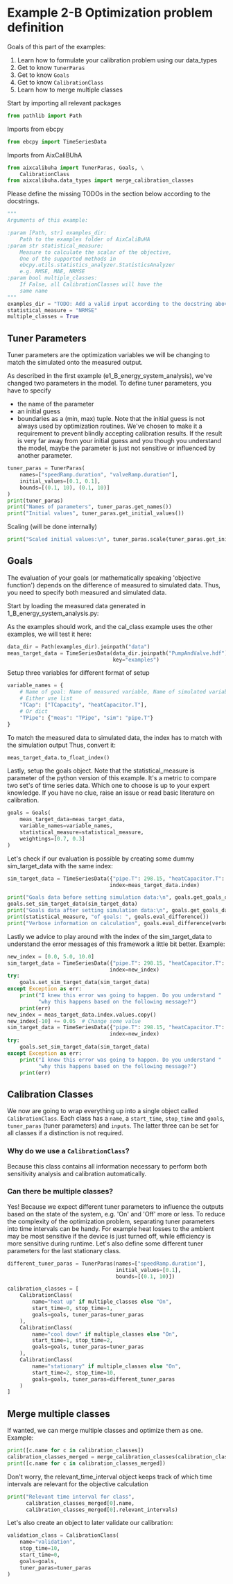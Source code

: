 
# Example 2-B Optimization problem definition

Goals of this part of the examples:
1. Learn how to formulate your calibration problem using our data_types
2. Get to know `TunerParas`
3. Get to know `Goals`
4. Get to know `CalibrationClass`
5. Learn how to merge multiple classes

Start by importing all relevant packages

```python
from pathlib import Path
```

Imports from ebcpy

```python
from ebcpy import TimeSeriesData
```

Imports from AixCaliBUhA

```python
from aixcalibuha import TunerParas, Goals, \
    CalibrationClass
from aixcalibuha.data_types import merge_calibration_classes
```

Please define the missing TODOs in the section below according to the docstrings.

```python
"""
Arguments of this example:

:param [Path, str] examples_dir:
    Path to the examples folder of AixCaliBuHA
:param str statistical_measure:
    Measure to calculate the scalar of the objective,
    One of the supported methods in
    ebcpy.utils.statistics_analyzer.StatisticsAnalyzer
    e.g. RMSE, MAE, NRMSE
:param bool multiple_classes:
    If False, all CalibrationClasses will have the
    same name
"""
examples_dir = "TODO: Add a valid input according to the docstring above"
statistical_measure = "NRMSE"
multiple_classes = True
```

## Tuner Parameters
Tuner parameters are the optimization variables we will be
changing to match the simulated onto the measured output.

As described in the first example (e1_B_energy_system_analysis),
we've changed two parameters in the model.
To define tuner parameters, you have to specify
- the name of the parameter
- an initial guess
- boundaries as a (min, max) tuple.
Note that the initial guess is not always used by optimization routines.
We've chosen to make it a requirement to prevent blindly accepting
calibration results. If the result is very far away from your initial guess
and you though you understand the model, maybe the parameter is just not
sensitive or influenced by another parameter.

```python
tuner_paras = TunerParas(
    names=["speedRamp.duration", "valveRamp.duration"],
    initial_values=[0.1, 0.1],
    bounds=[(0.1, 10), (0.1, 10)]
)
print(tuner_paras)
print("Names of parameters", tuner_paras.get_names())
print("Initial values", tuner_paras.get_initial_values())
```

Scaling (will be done internally)

```python
print("Scaled initial values:\n", tuner_paras.scale(tuner_paras.get_initial_values()))
```

## Goals
The evaluation of your goals (or mathematically speaking 'objective function')
depends on the difference of measured to simulated data.
Thus, you need to specify both measured and simulated data.

Start by loading the measured data generated in 1_B_energy_system_analysis.py:

As the examples should work, and the cal_class example uses the other examples,
we will test it here:

```python
data_dir = Path(examples_dir).joinpath("data")
meas_target_data = TimeSeriesData(data_dir.joinpath("PumpAndValve.hdf"),
                                  key="examples")
```

Setup three variables for different format of setup

```python
variable_names = {
    # Name of goal: Name of measured variable, Name of simulated variable
    # Either use list
    "TCap": ["TCapacity", "heatCapacitor.T"],
    # Or dict
    "TPipe": {"meas": "TPipe", "sim": "pipe.T"}
}
```

To match the measured data to simulated data,
the index has to match with the simulation output
Thus, convert it:

```python
meas_target_data.to_float_index()
```

Lastly, setup the goals object. Note that the statistical_measure
is parameter of the python version of this example. It's a metric to
compare two set's of time series data. Which one to choose is up to
your expert knowledge. If you have no clue, raise an issue or read
basic literature on calibration.

```python
goals = Goals(
    meas_target_data=meas_target_data,
    variable_names=variable_names,
    statistical_measure=statistical_measure,
    weightings=[0.7, 0.3]
)
```

Let's check if our evaluation is possible by creating some
dummy sim_target_data with the same index:

```python
sim_target_data = TimeSeriesData({"pipe.T": 298.15, "heatCapacitor.T": 303.15},
                                 index=meas_target_data.index)

print("Goals data before setting simulation data:\n", goals.get_goals_data())
goals.set_sim_target_data(sim_target_data)
print("Goals data after setting simulation data:\n", goals.get_goals_data())
print(statistical_measure, "of goals: ", goals.eval_difference())
print("Verbose information on calculation", goals.eval_difference(verbose=True))
```

Lastly we advice to play around with the index of the sim_target_data to
understand the error messages of this framework a little bit better.
Example:

```python
new_index = [0.0, 5.0, 10.0]
sim_target_data = TimeSeriesData({"pipe.T": 298.15, "heatCapacitor.T": 303.15},
                                 index=new_index)
try:
    goals.set_sim_target_data(sim_target_data)
except Exception as err:
    print("I knew this error was going to happen. Do you understand "
          "why this happens based on the following message?")
    print(err)
new_index = meas_target_data.index.values.copy()
new_index[-10] += 0.05  # Change some value
sim_target_data = TimeSeriesData({"pipe.T": 298.15, "heatCapacitor.T": 303.15},
                                 index=new_index)
try:
    goals.set_sim_target_data(sim_target_data)
except Exception as err:
    print("I knew this error was going to happen. Do you understand "
          "why this happens based on the following message?")
    print(err)
```

## Calibration Classes
We now are going to wrap everything up into a single object called
`CalibrationClass`.
Each class has a `name`, a `start_time`, `stop_time` and
`goals`, `tuner_paras` (tuner parameters) and `inputs`.
The latter three can be set for all
classes if a distinction is not required.
### Why do we use a `CalibrationClass`?
Because this class contains all information necessary
to perform both sensitivity analysis and calibration automatically.
### Can there be multiple classes?
Yes! Because we expect different tuner parameters
to influence the outputs based on the state of the system,
e.g. 'On' and 'Off' more or less. To reduce the complexity of the
optimization problem, separating tuner parameters into time intervals
can be handy. For example heat losses to the ambient may be most
sensitive if the device is just turned off, while efficiency is more
sensitive during runtime.
Let's also define some different tuner parameters for the last stationary class.

```python
different_tuner_paras = TunerParas(names=["speedRamp.duration"],
                                   initial_values=[0.1],
                                   bounds=[(0.1, 10)])

calibration_classes = [
    CalibrationClass(
        name="heat up" if multiple_classes else "On",
        start_time=0, stop_time=1,
        goals=goals, tuner_paras=tuner_paras
    ),
    CalibrationClass(
        name="cool down" if multiple_classes else "On",
        start_time=1, stop_time=2,
        goals=goals, tuner_paras=tuner_paras
    ),
    CalibrationClass(
        name="stationary" if multiple_classes else "On",
        start_time=2, stop_time=10,
        goals=goals, tuner_paras=different_tuner_paras
    )
]
```

## Merge multiple classes
If wanted, we can merge multiple classes and optimize them as one.
Example:

```python
print([c.name for c in calibration_classes])
calibration_classes_merged = merge_calibration_classes(calibration_classes)
print([c.name for c in calibration_classes_merged])
```

Don't worry, the relevant_time_interval object keeps track
of which time intervals are relevant for the objective calculation

```python
print("Relevant time interval for class",
      calibration_classes_merged[0].name,
      calibration_classes_merged[0].relevant_intervals)
```

Let's also create an object to later validate our calibration:

```python
validation_class = CalibrationClass(
    name="validation",
    stop_time=10,
    start_time=0,
    goals=goals,
    tuner_paras=tuner_paras
)
```
